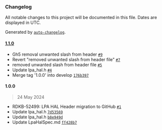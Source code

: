 ### Changelog

All notable changes to this project will be documented in this file. Dates are displayed in UTC.

Generated by [`auto-changelog`](https://github.com/CookPete/auto-changelog).

#### [1.1.0](https://github.com/rdkcentral/rdkb-halif-lpa/compare/1.0.0...1.1.0)

- Gh5 removal unwanted slash from header [`#9`](https://github.com/rdkcentral/rdkb-halif-lpa/pull/9)
- Revert "removed unwanted slash from header file" [`#7`](https://github.com/rdkcentral/rdkb-halif-lpa/pull/7)
- removed unwanted slash from header file [`#5`](https://github.com/rdkcentral/rdkb-halif-lpa/pull/5)
- Update lpa_hal.h [`#4`](https://github.com/rdkcentral/rdkb-halif-lpa/pull/4)
- Merge tag '1.0.0' into develop [`176b397`](https://github.com/rdkcentral/rdkb-halif-lpa/commit/176b39778b4a204d6e0e344656d431930e151be2)

#### 1.0.0

> 24 May 2024

- RDKB-52499: LPA HAL Header migration to GitHub [`#1`](https://github.com/rdkcentral/rdkb-halif-lpa/pull/1)
- Update lpa_hal.h [`7d53569`](https://github.com/rdkcentral/rdkb-halif-lpa/commit/7d53569fdb674533c7e9bbfc35cf526d73f04174)
- Update lpa_hal.h [`b8e949d`](https://github.com/rdkcentral/rdkb-halif-lpa/commit/b8e949df085ebd144367940a7fac2c89e71f8058)
- Update LpaHalSpec.md [`ff428b7`](https://github.com/rdkcentral/rdkb-halif-lpa/commit/ff428b7cbee257d30c146fb681bc19a291153ca6)

